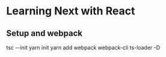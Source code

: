 # Learning Next with React


## Setup and webpack

tsc --init
yarn init
yarn add webpack webpack-cli ts-loader -D

